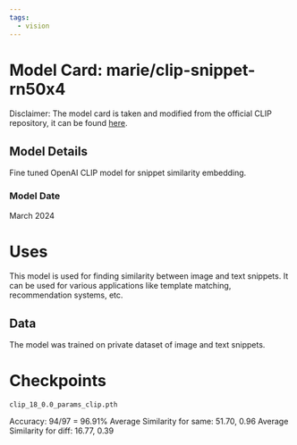 ```yaml
---
tags:
  - vision
---
```


# Model Card: marie/clip-snippet-rn50x4

Disclaimer: The model card is taken and modified from the official CLIP repository, it can be
found [here](https://github.com/openai/CLIP/blob/main/model-card.md).

## Model Details

Fine tuned OpenAI CLIP model for snippet similarity embedding.

### Model Date

March 2024

# Uses

This model is used for finding similarity between image and text snippets. It can be used for various applications like
template matching, recommendation systems, etc.

## Data

The model was trained on private dataset of image and text snippets.

# Checkpoints

```shell
clip_18_0.0_params_clip.pth
```

Accuracy: 94/97 = 96.91%
Average Similarity for same: 51.70, 0.96
Average Similarity for diff: 16.77, 0.39
